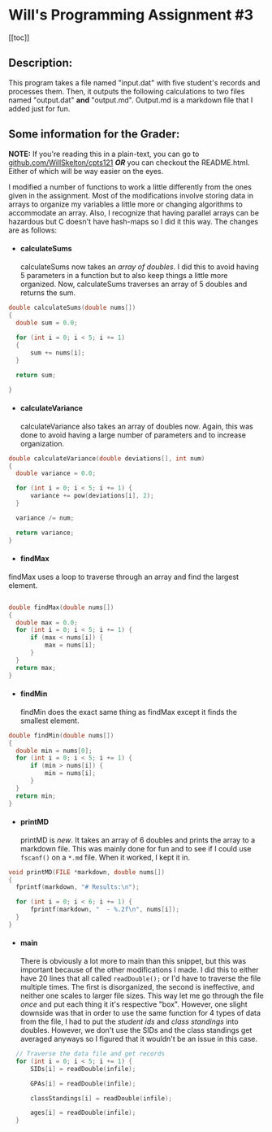 # Will's Programming Assignment #3
[[toc]]

## Description: 
This program takes a file named "input.dat" with five student's records and processes them. Then, it outputs the following calculations to two files named "output.dat" **and**  "output.md". Output.md is a markdown file that I added just for fun. 

## Some information for the Grader:

**NOTE:** If you're reading this in a plain-text, you can go to [github.com/WillSkelton/cpts121](https://github.com/WillSkelton/cpts121/tree/master/pa-03/pa-03) ***OR*** you can checkout the README.html. Either of which will be way easier on the eyes.

I modified a number of functions to work a little differently from the ones given in the assignment. Most of the modifications involve storing data in arrays to organize my variables a little more or changing algorithms to accommodate an array. Also, I recognize that having parallel arrays can be hazardous but C doesn't have hash-maps so I did it this way. The changes are as follows:

  - #### calculateSums
    calculateSums now takes an *array of doubles*. I did this to avoid having 5 parameters in a function but to also keep things a little more organized. Now, calculateSums traverses an array of 5 doubles and returns the sum.
  ```c
  double calculateSums(double nums[])
  {
  	double sum = 0.0;
  	
  	for (int i = 0; i < 5; i += 1)
  	{
  		sum += nums[i];
  	}
  
  	return sum;
  
  }
  ```
  
  - #### calculateVariance
    calculateVariance also takes an array of doubles now. Again, this was done to avoid having a large number of parameters and to increase organization.
  ```c
  double calculateVariance(double deviations[], int num)
  {
  	double variance = 0.0;
  
  	for (int i = 0; i < 5; i += 1) {
  		variance += pow(deviations[i], 2);
  	}
  
  	variance /= num;
  
  	return variance;
  }
  ``` 
  - #### findMax
  findMax uses a loop to traverse through an array and find the largest element.
  ```c
  
  double findMax(double nums[])
  {
  	double max = 0.0;
  	for (int i = 0; i < 5; i += 1) {
  		if (max < nums[i]) {
  			max = nums[i];
  		}
  	}
  	return max;
  }
  ```
  
  - #### findMin
    findMin does the exact same thing as findMax except it finds the smallest element. 
  ```c
  double findMin(double nums[])
  {
  	double min = nums[0];
  	for (int i = 0; i < 5; i += 1) {
  		if (min > nums[i]) {
  			min = nums[i];
  		}
  	}
  	return min;
  }
  ```
  
  - #### printMD
    printMD is *new*. It takes an array of 6 doubles and prints the array to a markdown file. This was mainly done for fun and to see if I could use `fscanf()` on a `*.md` file. When it worked, I kept it in.
  ```c
  void printMD(FILE *markdown, double nums[])
  {
  	fprintf(markdown, "# Results:\n");
  
  	for (int i = 0; i < 6; i += 1) {
  		fprintf(markdown, "  - %.2f\n", nums[i]);
  	}
  }
  ```
  
  - #### main
    There is obviously a lot more to main than this snippet, but this was important because of the other modifications I made. I did this to either have 20 lines that all called `readDouble();` or I'd have to traverse the file multiple times. The first is disorganized, the second is ineffective, and neither one scales to larger file sizes. This way let me go through the file *once* and put each thing it it's respective "box". However, one slight downside was that in order to use the same function for 4 types of data from the file, I had to put the *student ids* and *class standings* into doubles. However, we don't use the SIDs and the class standings get averaged anyways so I figured that it wouldn't be an issue in this case.
    
  ```c
    // Traverse the data file and get records
	for (int i = 0; i < 5; i += 1) {
		SIDs[i] = readDouble(infile);

		GPAs[i] = readDouble(infile);

		classStandings[i] = readDouble(infile);

		ages[i] = readDouble(infile);
	}
  ```
